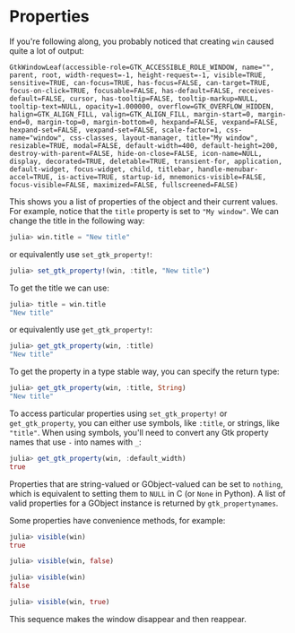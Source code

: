 # Properties

If you're following along, you probably noticed that creating `win` caused quite a lot of output:
```
GtkWindowLeaf(accessible-role=GTK_ACCESSIBLE_ROLE_WINDOW, name="", parent, root, width-request=-1, height-request=-1, visible=TRUE, sensitive=TRUE, can-focus=TRUE, has-focus=FALSE, can-target=TRUE, focus-on-click=TRUE, focusable=FALSE, has-default=FALSE, receives-default=FALSE, cursor, has-tooltip=FALSE, tooltip-markup=NULL, tooltip-text=NULL, opacity=1.000000, overflow=GTK_OVERFLOW_HIDDEN, halign=GTK_ALIGN_FILL, valign=GTK_ALIGN_FILL, margin-start=0, margin-end=0, margin-top=0, margin-bottom=0, hexpand=FALSE, vexpand=FALSE, hexpand-set=FALSE, vexpand-set=FALSE, scale-factor=1, css-name="window", css-classes, layout-manager, title="My window", resizable=TRUE, modal=FALSE, default-width=400, default-height=200, destroy-with-parent=FALSE, hide-on-close=FALSE, icon-name=NULL, display, decorated=TRUE, deletable=TRUE, transient-for, application, default-widget, focus-widget, child, titlebar, handle-menubar-accel=TRUE, is-active=TRUE, startup-id, mnemonics-visible=FALSE, focus-visible=FALSE, maximized=FALSE, fullscreened=FALSE)
```
This shows you a list of properties of the object and their current values. For example, notice that the `title` property is set to `"My window"`. We can change the title in the following way:
```julia
julia> win.title = "New title"
```
or equivalently use `set_gtk_property!`:
```julia
julia> set_gtk_property!(win, :title, "New title")
```

To get the title we can use:
```julia
julia> title = win.title
"New title"
```
or equivalently use `get_gtk_property!`:
```julia
julia> get_gtk_property(win, :title)
"New title"
```
To get the property in a type stable way, you can specify the return type:
```julia
julia> get_gtk_property(win, :title, String)
"New title"
```

To access particular properties using `set_gtk_property!` or `get_gtk_property`, you can either use symbols, like `:title`, or strings, like `"title"`.
When using symbols, you'll need to convert any Gtk property names that use `-` into names with `_`:

```julia
julia> get_gtk_property(win, :default_width)
true
```

Properties that are string-valued or GObject-valued can be set to `nothing`, which is equivalent to setting them to `NULL` in C (or `None` in Python).
A list of valid properties for a GObject instance is returned by `gtk_propertynames`.

Some properties have convenience methods, for example:
```julia
julia> visible(win)
true

julia> visible(win, false)

julia> visible(win)
false

julia> visible(win, true)
```
This sequence makes the window disappear and then reappear.

